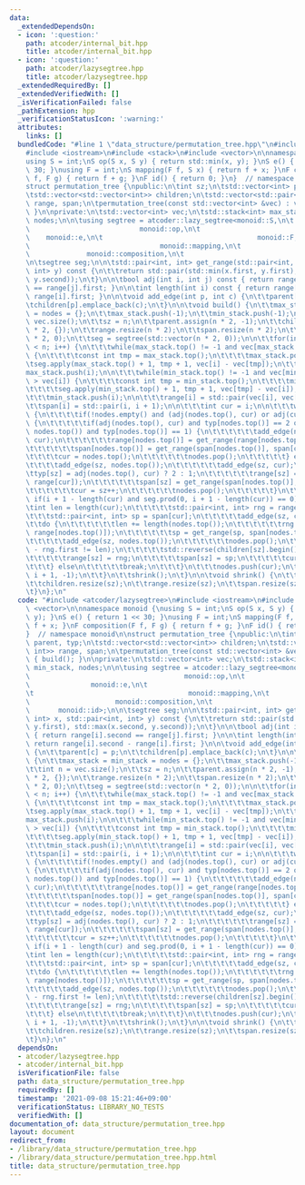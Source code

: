 ```yaml
---
data:
  _extendedDependsOn:
  - icon: ':question:'
    path: atcoder/internal_bit.hpp
    title: atcoder/internal_bit.hpp
  - icon: ':question:'
    path: atcoder/lazysegtree.hpp
    title: atcoder/lazysegtree.hpp
  _extendedRequiredBy: []
  _extendedVerifiedWith: []
  _isVerificationFailed: false
  _pathExtension: hpp
  _verificationStatusIcon: ':warning:'
  attributes:
    links: []
  bundledCode: "#line 1 \"data_structure/permutation_tree.hpp\"\n#include <atcoder/lazysegtree>\n\
    #include <iostream>\n#include <stack>\n#include <vector>\n\nnamespace monoid {\n\
    using S = int;\nS op(S x, S y) { return std::min(x, y); }\nS e() { return 1 <<\
    \ 30; }\nusing F = int;\nS mapping(F f, S x) { return f + x; }\nF composition(F\
    \ f, F g) { return f + g; }\nF id() { return 0; }\n}  // namespace monoid\n\n\
    struct permutation_tree {\npublic:\n\tint sz;\n\tstd::vector<int> parent, typ;\n\
    \tstd::vector<std::vector<int>> children;\n\tstd::vector<std::pair<int, int>>\
    \ range, span;\n\tpermutation_tree(const std::vector<int> &vec) : vec(vec) { build();\
    \ }\n\nprivate:\n\tstd::vector<int> vec;\n\tstd::stack<int> max_stack, min_stack,\
    \ nodes;\n\n\tusing segtree = atcoder::lazy_segtree<monoid::S,\n\t           \
    \                           monoid::op,\n\t                                  \
    \    monoid::e,\n\t                                      monoid::F,\n\t      \
    \                                monoid::mapping,\n\t                        \
    \              monoid::composition,\n\t                                      monoid::id>;\n\
    \n\tsegtree seg;\n\n\tstd::pair<int, int> get_range(std::pair<int, int> x, std::pair<int,\
    \ int> y) const {\n\t\treturn std::pair(std::min(x.first, y.first), std::max(x.second,\
    \ y.second));\n\t}\n\n\tbool adj(int i, int j) const { return range[i].second\
    \ == range[j].first; }\n\n\tint length(int i) const { return range[i].second -\
    \ range[i].first; }\n\n\tvoid add_edge(int p, int c) {\n\t\tparent[c] = p;\n\t\
    \tchildren[p].emplace_back(c);\n\t}\n\n\tvoid build() {\n\t\tmax_stack = min_stack\
    \ = nodes = {};\n\t\tmax_stack.push(-1);\n\t\tmin_stack.push(-1);\n\t\tint n =\
    \ vec.size();\n\t\tsz = n;\n\t\tparent.assign(n * 2, -1);\n\t\tchildren.assign(n\
    \ * 2, {});\n\t\trange.resize(n * 2);\n\t\tspan.resize(n * 2);\n\t\ttyp.assign(n\
    \ * 2, 0);\n\t\tseg = segtree(std::vector(n * 2, 0));\n\n\t\tfor(int i = 0; i\
    \ < n; i++) {\n\t\t\twhile(max_stack.top() != -1 and vec[max_stack.top()] < vec[i])\
    \ {\n\t\t\t\tconst int tmp = max_stack.top();\n\t\t\t\tmax_stack.pop();\n\t\t\t\
    \tseg.apply(max_stack.top() + 1, tmp + 1, vec[i] - vec[tmp]);\n\t\t\t}\n\t\t\t\
    max_stack.push(i);\n\n\t\t\twhile(min_stack.top() != -1 and vec[min_stack.top()]\
    \ > vec[i]) {\n\t\t\t\tconst int tmp = min_stack.top();\n\t\t\t\tmin_stack.pop();\n\
    \t\t\t\tseg.apply(min_stack.top() + 1, tmp + 1, vec[tmp] - vec[i]);\n\t\t\t}\n\
    \t\t\tmin_stack.push(i);\n\n\t\t\trange[i] = std::pair(vec[i], vec[i] + 1);\n\t\
    \t\tspan[i] = std::pair(i, i + 1);\n\n\t\t\tint cur = i;\n\n\t\t\twhile(true)\
    \ {\n\t\t\t\tif(!nodes.empty() and (adj(nodes.top(), cur) or adj(cur, nodes.top())))\
    \ {\n\t\t\t\t\tif(adj(nodes.top(), cur) and typ[nodes.top()] == 2 or adj(cur,\
    \ nodes.top()) and typ[nodes.top()] == 1) {\n\t\t\t\t\t\tadd_edge(nodes.top(),\
    \ cur);\n\t\t\t\t\t\trange[nodes.top()] = get_range(range[nodes.top()], range[cur]);\n\
    \t\t\t\t\t\tspan[nodes.top()] = get_range(span[nodes.top()], span[cur]);\n\t\t\
    \t\t\t\tcur = nodes.top();\n\t\t\t\t\t\tnodes.pop();\n\t\t\t\t\t} else {\n\t\t\
    \t\t\t\tadd_edge(sz, nodes.top());\n\t\t\t\t\t\tadd_edge(sz, cur);\n\t\t\t\t\t\
    \ttyp[sz] = adj(nodes.top(), cur) ? 2 : 1;\n\t\t\t\t\t\trange[sz] = get_range(range[nodes.top()],\
    \ range[cur]);\n\t\t\t\t\t\tspan[sz] = get_range(span[nodes.top()], span[cur]);\n\
    \t\t\t\t\t\tcur = sz++;\n\t\t\t\t\t\tnodes.pop();\n\t\t\t\t\t}\n\t\t\t\t} else\
    \ if(i + 1 - length(cur) and seg.prod(0, i + 1 - length(cur)) == 0) {\n\t\t\t\t\
    \tint len = length(cur);\n\t\t\t\t\tstd::pair<int, int> rng = range[cur];\n\t\t\
    \t\t\tstd::pair<int, int> sp = span[cur];\n\t\t\t\t\tadd_edge(sz, cur);\n\t\t\t\
    \t\tdo {\n\t\t\t\t\t\tlen += length(nodes.top());\n\t\t\t\t\t\trng = get_range(rng,\
    \ range[nodes.top()]);\n\t\t\t\t\t\tsp = get_range(sp, span[nodes.top()]);\n\t\
    \t\t\t\t\tadd_edge(sz, nodes.top());\n\t\t\t\t\t\tnodes.pop();\n\t\t\t\t\t} while(rng.second\
    \ - rng.first != len);\n\t\t\t\t\tstd::reverse(children[sz].begin(), children[sz].end());\n\
    \t\t\t\t\trange[sz] = rng;\n\t\t\t\t\tspan[sz] = sp;\n\t\t\t\t\tcur = sz++;\n\t\
    \t\t\t} else\n\t\t\t\t\tbreak;\n\t\t\t}\n\t\t\tnodes.push(cur);\n\t\t\tseg.apply(0,\
    \ i + 1, -1);\n\t\t}\n\t\tshrink();\n\t}\n\n\tvoid shrink() {\n\t\tparent.resize(sz);\n\
    \t\tchildren.resize(sz);\n\t\trange.resize(sz);\n\t\tspan.resize(sz);\n\t\ttyp.resize(sz);\n\
    \t}\n};\n"
  code: "#include <atcoder/lazysegtree>\n#include <iostream>\n#include <stack>\n#include\
    \ <vector>\n\nnamespace monoid {\nusing S = int;\nS op(S x, S y) { return std::min(x,\
    \ y); }\nS e() { return 1 << 30; }\nusing F = int;\nS mapping(F f, S x) { return\
    \ f + x; }\nF composition(F f, F g) { return f + g; }\nF id() { return 0; }\n\
    }  // namespace monoid\n\nstruct permutation_tree {\npublic:\n\tint sz;\n\tstd::vector<int>\
    \ parent, typ;\n\tstd::vector<std::vector<int>> children;\n\tstd::vector<std::pair<int,\
    \ int>> range, span;\n\tpermutation_tree(const std::vector<int> &vec) : vec(vec)\
    \ { build(); }\n\nprivate:\n\tstd::vector<int> vec;\n\tstd::stack<int> max_stack,\
    \ min_stack, nodes;\n\n\tusing segtree = atcoder::lazy_segtree<monoid::S,\n\t\
    \                                      monoid::op,\n\t                       \
    \               monoid::e,\n\t                                      monoid::F,\n\
    \t                                      monoid::mapping,\n\t                 \
    \                     monoid::composition,\n\t                               \
    \       monoid::id>;\n\n\tsegtree seg;\n\n\tstd::pair<int, int> get_range(std::pair<int,\
    \ int> x, std::pair<int, int> y) const {\n\t\treturn std::pair(std::min(x.first,\
    \ y.first), std::max(x.second, y.second));\n\t}\n\n\tbool adj(int i, int j) const\
    \ { return range[i].second == range[j].first; }\n\n\tint length(int i) const {\
    \ return range[i].second - range[i].first; }\n\n\tvoid add_edge(int p, int c)\
    \ {\n\t\tparent[c] = p;\n\t\tchildren[p].emplace_back(c);\n\t}\n\n\tvoid build()\
    \ {\n\t\tmax_stack = min_stack = nodes = {};\n\t\tmax_stack.push(-1);\n\t\tmin_stack.push(-1);\n\
    \t\tint n = vec.size();\n\t\tsz = n;\n\t\tparent.assign(n * 2, -1);\n\t\tchildren.assign(n\
    \ * 2, {});\n\t\trange.resize(n * 2);\n\t\tspan.resize(n * 2);\n\t\ttyp.assign(n\
    \ * 2, 0);\n\t\tseg = segtree(std::vector(n * 2, 0));\n\n\t\tfor(int i = 0; i\
    \ < n; i++) {\n\t\t\twhile(max_stack.top() != -1 and vec[max_stack.top()] < vec[i])\
    \ {\n\t\t\t\tconst int tmp = max_stack.top();\n\t\t\t\tmax_stack.pop();\n\t\t\t\
    \tseg.apply(max_stack.top() + 1, tmp + 1, vec[i] - vec[tmp]);\n\t\t\t}\n\t\t\t\
    max_stack.push(i);\n\n\t\t\twhile(min_stack.top() != -1 and vec[min_stack.top()]\
    \ > vec[i]) {\n\t\t\t\tconst int tmp = min_stack.top();\n\t\t\t\tmin_stack.pop();\n\
    \t\t\t\tseg.apply(min_stack.top() + 1, tmp + 1, vec[tmp] - vec[i]);\n\t\t\t}\n\
    \t\t\tmin_stack.push(i);\n\n\t\t\trange[i] = std::pair(vec[i], vec[i] + 1);\n\t\
    \t\tspan[i] = std::pair(i, i + 1);\n\n\t\t\tint cur = i;\n\n\t\t\twhile(true)\
    \ {\n\t\t\t\tif(!nodes.empty() and (adj(nodes.top(), cur) or adj(cur, nodes.top())))\
    \ {\n\t\t\t\t\tif(adj(nodes.top(), cur) and typ[nodes.top()] == 2 or adj(cur,\
    \ nodes.top()) and typ[nodes.top()] == 1) {\n\t\t\t\t\t\tadd_edge(nodes.top(),\
    \ cur);\n\t\t\t\t\t\trange[nodes.top()] = get_range(range[nodes.top()], range[cur]);\n\
    \t\t\t\t\t\tspan[nodes.top()] = get_range(span[nodes.top()], span[cur]);\n\t\t\
    \t\t\t\tcur = nodes.top();\n\t\t\t\t\t\tnodes.pop();\n\t\t\t\t\t} else {\n\t\t\
    \t\t\t\tadd_edge(sz, nodes.top());\n\t\t\t\t\t\tadd_edge(sz, cur);\n\t\t\t\t\t\
    \ttyp[sz] = adj(nodes.top(), cur) ? 2 : 1;\n\t\t\t\t\t\trange[sz] = get_range(range[nodes.top()],\
    \ range[cur]);\n\t\t\t\t\t\tspan[sz] = get_range(span[nodes.top()], span[cur]);\n\
    \t\t\t\t\t\tcur = sz++;\n\t\t\t\t\t\tnodes.pop();\n\t\t\t\t\t}\n\t\t\t\t} else\
    \ if(i + 1 - length(cur) and seg.prod(0, i + 1 - length(cur)) == 0) {\n\t\t\t\t\
    \tint len = length(cur);\n\t\t\t\t\tstd::pair<int, int> rng = range[cur];\n\t\t\
    \t\t\tstd::pair<int, int> sp = span[cur];\n\t\t\t\t\tadd_edge(sz, cur);\n\t\t\t\
    \t\tdo {\n\t\t\t\t\t\tlen += length(nodes.top());\n\t\t\t\t\t\trng = get_range(rng,\
    \ range[nodes.top()]);\n\t\t\t\t\t\tsp = get_range(sp, span[nodes.top()]);\n\t\
    \t\t\t\t\tadd_edge(sz, nodes.top());\n\t\t\t\t\t\tnodes.pop();\n\t\t\t\t\t} while(rng.second\
    \ - rng.first != len);\n\t\t\t\t\tstd::reverse(children[sz].begin(), children[sz].end());\n\
    \t\t\t\t\trange[sz] = rng;\n\t\t\t\t\tspan[sz] = sp;\n\t\t\t\t\tcur = sz++;\n\t\
    \t\t\t} else\n\t\t\t\t\tbreak;\n\t\t\t}\n\t\t\tnodes.push(cur);\n\t\t\tseg.apply(0,\
    \ i + 1, -1);\n\t\t}\n\t\tshrink();\n\t}\n\n\tvoid shrink() {\n\t\tparent.resize(sz);\n\
    \t\tchildren.resize(sz);\n\t\trange.resize(sz);\n\t\tspan.resize(sz);\n\t\ttyp.resize(sz);\n\
    \t}\n};\n"
  dependsOn:
  - atcoder/lazysegtree.hpp
  - atcoder/internal_bit.hpp
  isVerificationFile: false
  path: data_structure/permutation_tree.hpp
  requiredBy: []
  timestamp: '2021-09-08 15:21:46+09:00'
  verificationStatus: LIBRARY_NO_TESTS
  verifiedWith: []
documentation_of: data_structure/permutation_tree.hpp
layout: document
redirect_from:
- /library/data_structure/permutation_tree.hpp
- /library/data_structure/permutation_tree.hpp.html
title: data_structure/permutation_tree.hpp
---
```

